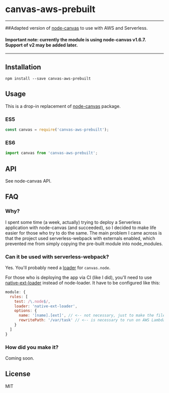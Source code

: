 # canvas-aws-prebuilt

-----

##Adapted version of [node-canvas](https://github.com/Automattic/node-canvas) to use with AWS and Serverless.

#### Important note: currently the module is using node-canvas v1.6.7. Support of v2 may be added later.

-----

## Installation
```
npm install --save canvas-aws-prebuilt
```

## Usage
This is a drop-in replacement of [node-canvas](https://github.com/Automattic/node-canvas) package.

### ES5
```javascript
const canvas = require('canvas-aws-prebuilt');
```
### ES6
```javascript
import canvas from 'canvas-aws-prebuilt';
```

## API
See node-canvas API.

## FAQ

### Why?
I spent some time (a week, actually) trying to deploy a Serverless application with node-canvas (and succeeded), so I decided to make life easier for those who try to do the same. The main problem I came across is that the project used serverless-webpack with externals enabled, which prevented me from simply copying the pre-built module into node_modules.

### Can it be used with serverless-webpack?
Yes. You'll probably need a [loader](https://github.com/webpack-contrib/node-loader) for `canvas.node`.

For those who is deploying the app via CI (like I did), you'll need to use [native-ext-loader](https://github.com/smt116/node-native-ext-loader) instead of node-loader. It have to be configured like this:
```javascript
module: {
  rules: [
    test: /\.node$/,
    loader: 'native-ext-loader',
    options: {
      name: '[name].[ext]', // <-- not necessary, just to make the file names readable
      rewritePath: '/var/task' // <-- is necessary to run on AWS Lambda
    }
  ]
}
```

### How did you make it?
Coming soon.

## License

MIT
